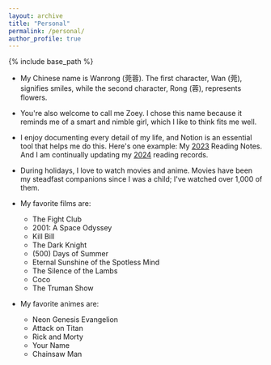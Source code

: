 ```yaml
---
layout: archive
title: "Personal"
permalink: /personal/
author_profile: true
---
```


{% include base_path %}

- My Chinese name is Wanrong (莞蓉). The first character, Wan (莞), signifies smiles, while the second character, Rong (蓉), represents flowers.

- You're also welcome to call me Zoey. I chose this name because it reminds me of a smart and nimble girl, which I like to think fits me well.

- I enjoy documenting every detail of my life, and Notion is an essential tool that helps me do this. Here's one example: My [2023](https://zoeyzheng0808.notion.site/826e60274e994e8c92422d77d65a98a7?v=bbfec64e9a574ff88fb67a853552b4f0) Reading Notes. And I am continually updating my [2024](https://zoeyzheng0808.notion.site/b4c283d1d2cf409389cb2dd3bbcbd3c1?v=d2286ae5a5a24739b633cf594c7fed26) reading records.

- During holidays, I love to watch movies and anime. Movies have been my steadfast companions since I was a child; I've watched over 1,000 of them.

- My favorite films are: 
    - The Fight Club
    - 2001: A Space Odyssey
    - Kill Bill
    - The Dark Knight
    - (500) Days of Summer
    - Eternal Sunshine of the Spotless Mind
    - The Silence of the Lambs
    - Coco
    - The Truman Show

- My favorite animes are:
    - Neon Genesis Evangelion
    - Attack on Titan
    - Rick and Morty
    - Your Name
    - Chainsaw Man
